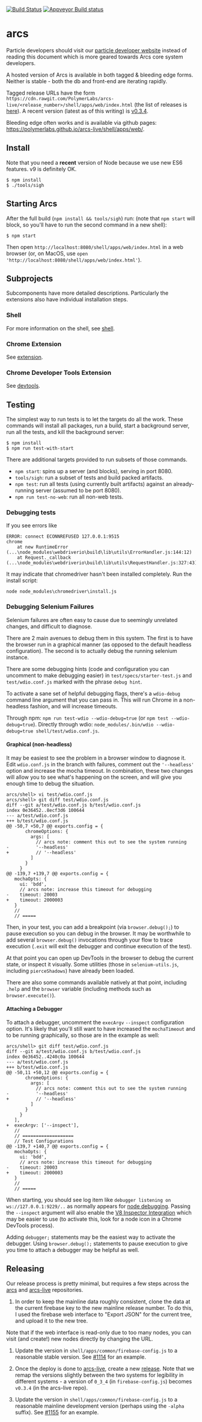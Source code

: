 [![Build Status](https://travis-ci.org/PolymerLabs/arcs.svg?branch=master)](https://travis-ci.org/PolymerLabs/arcs)
[![Appveyor Build status](https://ci.appveyor.com/api/projects/status/rswlpkq2vtp9cns0?svg=true)](https://ci.appveyor.com/project/arcs/arcs-3i77k)


# arcs

Particle developers should visit our [particle developer website](https://polymerlabs.github.io/arcs-live/shell/docs/) instead of reading this document which is more geared towards Arcs core system developers.


A hosted version of Arcs is available in both tagged & bleeding edge forms.
Neither is stable - both the db and front-end are iterating rapidly.


Tagged release URLs have the form
`https://cdn.rawgit.com/PolymerLabs/arcs-live/<release_number>/shell/apps/web/index.html`
(the list of releases is
[here](https://github.com/PolymerLabs/arcs-live/releases)). A recent version
(latest as of this writing) is
[v0.3.4](https://cdn.rawgit.com/PolymerLabs/arcs-live/v0.3.4/shell/apps/web/index.html).

Bleeding edge often works and is available via github pages:
https://polymerlabs.github.io/arcs-live/shell/apps/web/.



## Install

Note that you need a **recent** version of Node because we use new ES6 features. v9 is definitely OK.

```
$ npm install
$ ./tools/sigh
```

## Starting Arcs

After the full build (`npm install && tools/sigh`) run: (note that `npm
start` will block, so you'll have to run the second command in a new shell):

```
$ npm start
```

Then open `http://localhost:8080/shell/apps/web/index.html` in a web browser
(or, on MacOS, use `open 'http://localhost:8080/shell/apps/web/index.html'`).

## Subprojects
Subcomponents have more detailed descriptions. Particularly the extensions
also have individual installation steps.

### Shell

For more information on the shell, see [shell](shell/README.md).

### Chrome Extension

See [extension](extension/README.md).

### Chrome Developer Tools Extension

See [devtools](devtools/README.md).

## Testing

The simplest way to run tests is to let the targets do all the work. These
commands will install all packages, run a build, start a background server,
run all the tests, and kill the background server:

```
$ npm install
$ npm run test-with-start
```

There are additional targets provided to run subsets of those commands.

- `npm start`: spins up a server (and blocks), serving in port 8080.
- `tools/sigh`: run a subset of tests and build packed artifacts.
- `npm test`: run all tests (using currently built artifacts) against an
  already-running server (assumed to be port 8080).
- `npm run test-no-web`: run all non-web tests.

### Debugging tests

If you see errors like

```
ERROR: connect ECONNREFUSED 127.0.0.1:9515
chrome
    at new RuntimeError (...\node_modules\webdriverio\build\lib\utils\ErrorHandler.js:144:12)
    at Request._callback (...\node_modules\webdriverio\build\lib\utils\RequestHandler.js:327:43)
```

It may indicate that chromedriver hasn't been installed completely. Run the install script:

```
node node_modules\chromedriver\install.js
```

### Debugging Selenium Failures

Selenium failures are often easy to cause due to seemingly unrelated changes,
and difficult to diagnose.

There are 2 main avenues to debug them in this system. The first is to have
the browser run in a graphical manner (as opposed to the default headless
configuration). The second is to actually debug the running selenium instance.

There are some debugging hints (code and configuration you can uncomment to
make debugging easier) in `test/specs/starter-test.js` and `test/wdio.conf.js`
marked with the phrase `debug hint`.

To activate a sane set of helpful debugging flags, there's a `wdio-debug`
command line argument that you can pass in. This will run Chrome in a
non-headless fashion, and will increase timeouts.

Through npm: `npm run test-wdio --wdio-debug=true` (or `npm test
--wdio-debug=true`).  Directly through wdio: `node_modules/.bin/wdio
--wdio-debug=true shell/test/wdio.conf.js`.

#### Graphical (non-headless)

It may be easiest to see the problem in a browser window to diagnose it. Edit
`wdio.conf.js` in the branch with failures, comment out the `'--headless'`
option and increase the mocha timeout. In combination, these two changes will
allow you to see what's happening on the screen, and will give you enough time
to debug the situation.

```
arcs/shell> vi test/wdio.conf.js
arcs/shell> git diff test/wdio.conf.js
diff --git a/test/wdio.conf.js b/test/wdio.conf.js
index 0e36452..8ecf3d6 100644
--- a/test/wdio.conf.js
+++ b/test/wdio.conf.js
@@ -50,7 +50,7 @@ exports.config = {
       chromeOptions: {
         args: [
           // arcs note: comment this out to see the system running
-          '--headless'
+          // '--headless'
         ]
       }
     }
@@ -139,7 +139,7 @@ exports.config = {
   mochaOpts: {
     ui: 'bdd',
     // arcs note: increase this timeout for debugging
-    timeout: 20003
+    timeout: 2000003
   }
   //
   // =====
```

Then, in your test, you can add a breakpoint (via `browser.debug();`) to pause
execution so you can debug in the browser. It may be worthwhile to add several
`browser.debug()` invocations through your flow to trace execution (`.exit`
will exit the debugger and continue execution of the test).

At that point you can open up DevTools in the browser to debug the current
state, or inspect it visually. Some utilities (those in `selenium-utils.js`,
including `pierceShadows`) have already been loaded.

There are also some commands available natively at that point, including
`.help` and the `browser` variable (including methods such as
`browser.execute()`).

#### Attaching a Debugger

To attach a debugger, uncomment the `execArgv` `--inspect` configuration option.
It's likely that you'll still want to have increased the `mochaTimeout` and to
be running graphically, so those are in the example as well:

```
arcs/shell> git diff test/wdio.conf.js
diff --git a/test/wdio.conf.js b/test/wdio.conf.js
index 0e36452..4240c0a 100644
--- a/test/wdio.conf.js
+++ b/test/wdio.conf.js
@@ -50,11 +50,12 @@ exports.config = {
       chromeOptions: {
         args: [
           // arcs note: comment this out to see the system running
-          '--headless'
+          // '--headless'
         ]
       }
     }
   ],
+  execArgv: ['--inspect'],
   //
   // ===================
   // Test Configurations
@@ -139,7 +140,7 @@ exports.config = {
   mochaOpts: {
     ui: 'bdd',
     // arcs note: increase this timeout for debugging
-    timeout: 20003
+    timeout: 2000003
   }
   //
   // =====
```

When starting, you should see log item like `debugger listening on
ws://127.0.0.1:9229/..` as normally appears for [node
debugging](https://nodejs.org/api/debugger.html). Passing the `--inspect`
argument will also enable the [V8 Inspector
Integration](https://nodejs.org/api/debugger.html) which may be easier to use
(to activate this, look for a node icon in a Chrome DevTools process).

Adding `debugger;` statements may be the easiest way to activate the debugger.
Using `browser.debug();` statements to pause execution to give you time to
attach a debugger may be helpful as well.

## Releasing

Our release process is pretty minimal, but requires a few steps across the
[arcs](https://github.com/PolymerLabs/arcs) and
[arcs-live](https://github.com/PolymerLabs/arcs-live) repositories.

1) In order to keep the mainline data roughly consistent, clone the data at
  the current firebase key to the new mainline release number. To do this, I
  used the firebase web interface to "Export JSON" for the current tree, and
  upload it to the new tree.

  Note that if the web interface is read-only due to too many nodes, you can
  visit (and create!) new nodes directly by changing the URL.

1) Update the version in `shell/apps/common/firebase-config.js` to a
  reasonable stable version. See
  [#1114](https://github.com/PolymerLabs/arcs/pull/1114) for an example.

1) Once the deploy is done to
  [arcs-live](https://github.com/PolymerLabs/arcs-live), create a new
  [release](https://github.com/PolymerLabs/arcs-live/releases). Note that we
  remap the versions slightly between the two systems for legibility in
  different systems - a version of `0_3_4` (in `firebase-config.js`) becomes
  `v0.3.4` (in the arcs-live repo).

1) Update the version in `shell/apps/common/firebase-config.js` to a
  reasonable mainline development version (perhaps using the `-alpha` suffix).
  See [#1155](https://github.com/PolymerLabs/arcs/pull/1155) for an example.
